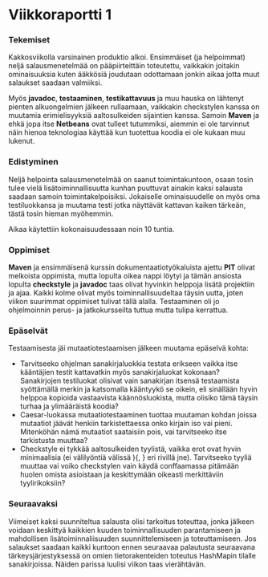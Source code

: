 # Viikkoraportti 1

### Tekemiset
Kakkosviikolla varsinainen produktio alkoi. Ensimmäiset (ja helpoimmat) neljä salausmenetelmää on pääpiirteittäin toteutettu, vaikkakin joitakin ominaisuuksia kuten ääkkösiä joudutaan odottamaan jonkin aikaa jotta muut salaukset saadaan valmiiksi.

Myös **javadoc**, **testaaminen**, **testikattavuus** ja muu hauska on lähtenyt pienten alkuongelmien jälkeen rullaamaan, vaikkakin checkstylen kanssa on muutamia erimielisyyksiä aaltosulkeiden sijaintien kanssa. Samoin **Maven** ja ehkä jopa itse **Netbeans** ovat tulleet tutummiksi, aiemmin ei ole tarvinnut näin hienoa teknologiaa käyttää kun tuotettua koodia ei ole kukaan muu lukenut.

### Edistyminen
Neljä helpointa salausmenetelmää on saanut toimintakuntoon, osaan tosin tulee vielä lisätoiminnallisuutta kunhan puuttuvat ainakin kaksi salausta saadaan samoin toimintakelpoisiksi. Jokaiselle ominaisuudelle on myös oma testiluokkansa ja muutama testi jotka näyttävät kattavan kaiken tärkeän, tästä tosin hieman myöhemmin.

Aikaa käytettiin kokonaisuudessaan noin 10 tuntia.

### Oppimiset
**Maven** ja ensimmäisenä kurssin dokumentaatiotyökaluista ajettu **PIT** olivat melkoista oppimista, mutta lopulta oikea nappi löytyi ja tämän ansiosta lopulta **checkstyle** ja **javadoc** taas olivat hyvinkin helppoja lisätä projektiin ja ajaa. Kaikki kolme olivat myös toiminnallisuudeltaa täysin uutta, joten viikon suurimmat oppimiset tulivat tällä alalla. Testaaminen oli jo ohjelmoinnin perus- ja jatkokursseilta tuttua mutta tulipa kerrattua.

### Epäselvät
Testaamisesta jäi mutaatiotestaamisen jälkeen muutama epäselvä kohta:

* Tarvitseeko ohjelman sanakirjaluokkia testata erikseen vaikka itse kääntäjien testit kattavatkin myös sanakirjaluokat kokonaan? Sanakirjojen testiluokat olisivat vain sanakirjan itsensä testaamista syöttämällä merkin ja katsomalla kääntyykö se oikein, eli sinällään hyvin helppoa kopioida vastaavista käännösluokista, mutta olisiko tämä täysin turhaa ja ylimääräistä koodia?
* Caesar-luokassa mutaatiotestaaminen tuottaa muutaman kohdan joissa mutaatiot jäävät henkiin tarkistettaessa onko kirjain iso vai pieni. Mitenköhän nämä mutaatiot saataisiin pois, vai tarvitseeko itse tarkistusta muuttaa?
* Checkstyle ei tykkää aaltosulkeiden tyylistä, vaikka erot ovat hyvin minimaalisia (ei välilyöntiä välissä ){, } eri rivillä jne). Tarvitseeko tyyliä muuttaa vai voiko checkstylen vain käydä conffaamassa pitämään huolen omista asioistaan ja keskittymään oikeasti merkittäviin tyylirikoksiin?

### Seuraavaksi
Viimeiset kaksi suunniteltua salausta olisi tarkoitus toteuttaa, jonka jälkeen voidaan keskittyä kaikkien kuuden toiminnallisuuden parantamiseen ja mahdollisen lisätoiminnaliisuuden suunnittelemiseen ja toteuttamiseen. Jos salaukset saadaan kaikki kuntoon ennen seuraavaa palautusta seuraavana tärkeysjärjestyksessä on omien tietorakenteiden toteutus HashMapin tilalle sanakirjoissa. Näiden parissa luulisi viikon taas vierähtävän.